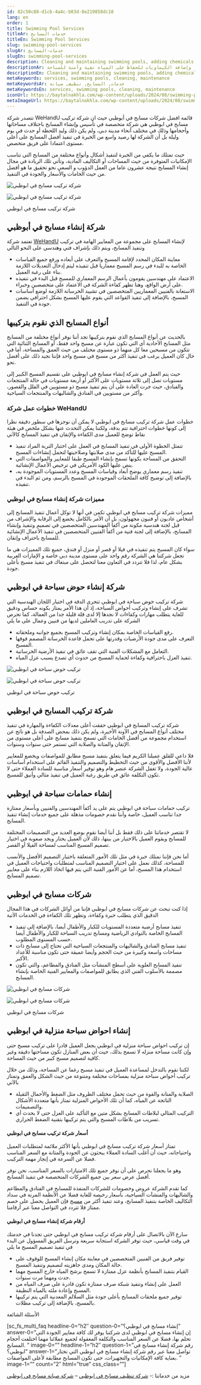 ```yaml
---
id: 82c50c88-d1cb-4a4c-b03d-8e219858dc18
lang: en
order: 1
title: Swimming Pool Services
titleAr: خدمات المسابح
titleEn: Swimming Pool Services
slug: swimming-pool-services
slugAr: خدمات-المسابح
slugEn: swimming-pool-services
description: Cleaning and maintaining swimming pools, adding chemicals to keep the water clean and safe for swimming.
descriptionAr: تنظيف وصيانة المسابح، وإضافة الكيماويات للحفاظ على المياه نقية وآمنة للسباحة.
descriptionEn: Cleaning and maintaining swimming pools, adding chemicals to keep the water clean and safe for swimming.
metaKeywords: services, swimming pools, cleaning, maintenance
metaKeywordsAr: خدمات, المسابح, تنظيف, صيانة
metaKeywordsEn: services, swimming pools, cleaning, maintenance
iconUrl: https://baytalnakhla.com/wp-content/uploads/2024/08/swimming-pool-1.png
metaImageUrl: https://baytalnakhla.com/wp-content/uploads/2024/08/swimming-pool-1.png
---
```


تتصدر شركة WeHandU قائمة افضل شركات مسابح في أبوظبي حيث ان شركة تركيب مسابح في ابوظبي هي شركة متخصصة في تأسيس وإنشاء المسابح باختلاف مساحاتها وأحجامها وذلك في مختلف أنحاء مدينة دبي، ولم يكن ذلك وليد اللحظة أو حدث في يوم وليلة بل أن الشركة لها رصيد واسع من الخبرة في تنفيذ أفضل المسابح على أعلى مستوى اعتمادا على فريق متخصص.

حيث تمتلك ما يكفي من الخبرة لتنفيذ أشكال وأنواع مختلفة من المسابح التي تناسب الإمكانيات المتوفرة من حيث المساحات أو التكاليف المادية، وتأتي تلك الريادة في مجال إنشاء المسابح نتيجة عشرون عاما من العمل الدؤوب و السعي نحو تحقيق ما هو أفضل من حيث الخامات والأسعار والجودة في التنفيذ.

![شركة تركيب مسابح في ابوظبي](https://baytalnakhla.com/wp-content/uploads/2022/12/شركة-تركيب-مسابح-في-ابوظبي-300x169.jpg)

![شركة تركيب مسابح في ابوظبي](https://baytalnakhla.com/wp-content/uploads/2022/12/شركة-تركيب-مسابح-في-ابوظبي-300x169.jpg)

شركة تركيب مسابح في ابوظبي

## شركة إنشاء مسابح في أبوظبي

تعتمد شركة [WeHandU](https://baytalnakhla.com/) لإنشاء المسابح على مجموعة من المعايير الهامة في تركيب وتنفيذ المسابح، ويتم ذلك بإشراف فني وهندسي على النحو التالي

- معاينة المكان المحدد لإقامة المسبح والتعرف على أبعاده ورفع جميع القياسات الخاصة به للبدء في رسم المسبح معماريا قبل تنفيذه ليتم إدخال التعديلات اللازمة بناء على رغبة العميل.
- الاعتماد على مهندسين يقومون بأعمال الرسم المعماري للمسبح قبل البدء في تنفيذه على أرض الواقع، وهنا تظهر كفاءة الشركة في الاعتماد على متخصصين وخبراء.
- الاستعانة بالفنيين المعماريين المتخصصين في تشييد الخرسانة اللازمة لوضع أساسات المسبح، بالإضافة إلى تنفيذ القواعد التي يقوم عليها المسبح بشكل احترافي يضمن جودة في التنفيذ.

## أنواع المسابح الذي نقوم بتركيبها

بالحديث عن أنواع المسابح الذي نقوم بتركيبها تجد أننا نوفر أنواع مختلفة من المسابح مثل المسابح الأحادية أي التي تكون عبارة عن مسبح واحد فقط، أو المسابح الثنائية التي تتكون من مسبحين معا كل منهما ذو مستوى مختلف من حيث العمق والمساحة، أما في حال كان العميل يرغب في تنفيذ أكثر من مسبح في مسبح واحد فإننا نجيد ذلك على أفضل نحو.

حيث يتم العمل في شركة إنشاء مسابح في ابوظبي على تقسيم المسبح الكبير إلى مستويات تصل إلى ثلاثة مستويات على الأكثر أو أربعة مستويات في حالة المنتجعات والفنادق، حيث جرت العادة على أن يتم تنفيذ مسبح ذو مستويين في الفلل والقصور، وأكثر من مستويين في الفنادق والشاليهات والمنتجعات السياحية.

### خطوات عمل شركة WeHandU

خطوات عمل شركة تركيب مسابح في ابوظبي لا يمكن أن نوجزها في سطور دقيقة نظرا إلى كونها خطوات احترافية تتم بدقة، ولكننا يمكن التحدث عنها بشكل ملخص في هيئة نقاط توضح للعميل مدى الكفاءة والإتقان في تنفيذ المسابح كالآتي

- تتمثل الخطوة الأولى في تنفيذ المسابح في العمل على اختبار التربة المراد تنفيذ المسبح عليها للتأكد من مدى صلابتها وصلاحيتها لتحمل إنشاءات المسبح.
- التحقق من المساحة بكونها تسمح بإنشاء المسبح طبقا للمعايير والمواصفات التي ينص عليها الكود الأمريكي في ترخيص الأعمال الإنشائية.
- تنفيذ رسم معماري يوضح أبعاد وقياسات المسبح وعدد المستويات الموجودة به، بالإضافة إلى توضيح كافة الملحقات الموجودة في المسبح بالرسم، ومن ثم البدء في تنفيذه.

### مميزات شركة إنشاء مسابح في ابوظبي

مميزات شركة تركيب مسابح في ابوظبي تكمن في أنها لا توكل أعمال تنفيذ المسابح إلى أشخاص عاديون أو فنيون مجهولون، بل أن الأمر بالكامل يخضع إلى الرقابة والإشراف من قبل لجنة هندسية مكونة من أكفأ المهندسين المتخصصين في تصميم وتنفيذ وإنشاء المسابح، بالإضافة إلى لجنة فنية من أكفأ الفنيين المتخصصين في تنفيذ الأعمال الإنشائية للمسابح باحتراف وإتقان.

سواء كان المسبح يتم تنفيذه في فيلا أو قصر أو منزل أو فندق، جميع تلك المميزات هي ما تجعل شركتنا هي الشركة رقم واحد على مستوى مدينة دبي خاصة و الإمارات العربية بشكل عام، لذا فلا تتردد في التعاون معنا لتحصل على مبتغاك في تنفيذ مسبح بأعلى جودة.

## شركة إنشاء حوض سباحة في ابوظبي

شركة تركيب حوض سباحة في ابوظبي تتحرى الدقة في اختيار اللجان الهندسية التي تشرف على إنشاء وتركيب أحواض السباحة، إذ أن هذا الأمر يمتاز بكونه حساس ودقيق للغاية يتطلب مهارات وكفاءات لا نجدها إلا لدى قلة قليلة جدا من العمالة، كما تحرص الشركة على تدريب العاملين لديها من فنيين وعمال على ما يلي

- رفع القياسات الخاصة بمكان إنشاء وتركيب المسبح بجميع جوانبه وملحقاته.
- التعرف على مدى جودة الأرضيات وقدرتها على تحمل قاعدة الخرسانة المصمم فوقها المسبح.
- التعامل مع المشكلات الفنية التي تقف عائق في تنفيذ الأرضية الخرسانية.
- تنفيذ العزل باحترافية وكفاءة لحماية المسبح من حدوث أي تصدع يسبب عزل المياه.

![تركيب حوض سباحة في ابوظبي](https://baytalnakhla.com/wp-content/uploads/2022/12/تركيب-حوض-سباحة-في-ابوظبي-300x169.jpg)

![تركيب حوض سباحة في ابوظبي](https://baytalnakhla.com/wp-content/uploads/2022/12/تركيب-حوض-سباحة-في-ابوظبي-300x169.jpg)

تركيب حوض سباحة في ابوظبي

## شركة تركيب المسابح في ابوظبي

شركة تركيب المسابح في ابوظبي حققت أعلى معدلات الكفاءة والمهارة في تنفيذ مختلف أنواع المسابح في الآونة الأخيرة، ولم يكن ذلك بمحض الصدفة بل هو ناتج عن استخدام مجموعة من أفضل الخامات التي تسمح بتنفيذ مسابح على أعلى مستوى من الإتقان والمتانة والصلابة التي تستمر حتى سنوات وسنوات.

فلا داعي للقلق عميلنا الكريم فيما يتعلق بتنفيذ مسبح مطابق للمواصفات ويخضع للمعايير لأننا الأفضل والأقوى من حيث التخطيط والتصميم والتنفيذ القائم على استخدام أساسات عالية الجودة، ولا تغفل الشركة عنصر هام وهو توفير أسعار مناسبة للسادة العملاء حتى لا تكون التكلفة عائق في طريق رغبة العميل في تنفيذ مثالي وأنيق للمسبح.

## إنشاء حمامات سباحة في ابوظبي

تركيب حمامات سباحة في ابوظبي يتم على يد أكفأ المهندسين والفنيين وبأسعار ممتازة جدا تناسب العميل، خاصة وأننا نقدم خصومات مذهلة على جميع خدمات إنشاء تنفيذ المسابح.

لا تقتصر خدماتنا على ذلك فقط بل أننا أيضا نقوم بوضع العديد من التصميمات المختلفة للمسابح ويقوم العميل بالاختيار من بينها، ذلك لأن العميل يحتار ويجد صعوبة في اختيار تصميم المسبح المناسب لمساحة الفيلا أو القصر.

أما نحن فإننا نمتلك خبرة في مثل تلك الأمور المتعلقة باختيار التصميم الأفضل والأنسب للمساحة، كذلك نعمل على اختيار التصميم المناسب لمتطلبات واحتياجات العميل في استخدام هذا المسبح، أما عن الأمور الفنية التي يتم فيها اتخاذ اللازم بناء على معايير تصميم المسابح.

## شركات مسابح في ابوظبي

إذا كنت تبحث عن شركات مسابح في ابوظبي فإننا من أوائل الشركات في هذا المجال الدقيق الذي يتطلب خبرة وكفاءة، وتظهر تلك الكفاءة في الخدمات الآتية

- تنفيذ مسابح أرضية متعددة المستويات للكبار والأطفال أيضا، بالإضافة إلى تنفيذ المسابح الخاصة بالنوادي الرياضية ومسابح تدريب السباحة للكبار والأطفال أيضا حسب المستوى المطلوب.
- تنفيذ مسابح الفنادق والشاليهات والمنتجعات السياحية التي تحتاج إلى مسابح ذات مساحات واسعة وكبيرة من حيث الحجم وأيضا عميقة حتى تكون مناسبة للأعداد الأكبر.
- تنفيذ المسابح العلوية على أسطح المنشآت مثل الفنادق والمطاعم، والتي تكون مصممة بالأسلوب الفني الذي يطابق للمواصفات والمعايير الفنية الخاصة بإنشاء المسابح.

![شركات مسابح في ابوظبي](https://baytalnakhla.com/wp-content/uploads/2022/12/شركات-مسابح-في-ابوظبي-300x169.jpg)

![شركات مسابح في ابوظبي](https://baytalnakhla.com/wp-content/uploads/2022/12/شركات-مسابح-في-ابوظبي-300x169.jpg)

شركات مسابح في ابوظبي

## إنشاء احواض سباحة منزلية في ابوظبي

إن تركيب احواض سباحة منزلية في ابوظبي يجعل العميل قادرا على تركيب مسبح حتى وإن كانت مساحة منزله لا تسمح بذلك، حيث أن بعض المنازل تكون مساحتها دقيقة وغير كافية لتصميم مسبح كبير من حيث المساحة.

لكننا نقوم بالتدخل لمساعدة العميل في تنفيذ مسبح رغما عن المساحة، وذلك من خلال تركيب أحواض سباحة منزلية بمساحات مختلفة ومتنوعة من حيث الشكل والعمق وتمتاز بالآتي

- الصلابة والمتانة والقوة من حيث تحمل مختلف الظروف مثل الضغط والأحمال الثقيلة الناتجة عن المياه، كما أن تلك الأحواض المنزلية تمتاز بأنها متعددة الأشكال والتصميمات.
- التركيب المثالي لبلاطات المسابح بشكل متين مع التأكيد على العزل حتى لا يحدث أي تسريب من بلاطات المسبح والتي يتم تركيبها بتقنية الضغط الحراري.

#### أسعار شركة تركيب مسابح في ابوظبي

تمتاز أسعار شركة تركيب مسابح في ابوظبي بأنها الأكثر ملائمة لمتطلبات العميل واحتياجاته، حيث أن أغلب السادة العملاء يبحثون عن الجودة والمتانة مع السعر المناسب فضلا عن السرعة في إنجاز مهمة التركيب.

وهو ما يجعلنا نحرص على أن نوفر جميع تلك الامتيازات بالسعر المناسب، نحن نوفر أفضل عرض سعر بين جميع الشركات المتخصصة في تنفيذ المسابح.

كما تقدم الشركة عروض وخصومات للشركات المنفذة للمسابح في الفنادق والمطاعم والشاليهات والمنشآت السياحية، بأسعار رخيصة للغاية فضلا عن الأنظمة المرنة في سداد التكاليف الخاصة بتنفيذ المسابح، وعند تنفيذ أكثر من [مسبح](https://ar.wikipedia.org/wiki/%D9%85%D8%B3%D8%A8%D8%AD) فإن العميل يحصل على خصم ممتاز فلا تتردد في التواصل معنا عبر أرقامنا.

#### أرقام شركة إنشاء مسابح في ابوظبي

سارع الآن بالاتصال على أرقام شركة تركيب مسابح في ابوظبي حتى تجدنا في خدمتك في وقت قياسي، حيث توفر الشركة استجابة سريعة وترسل الفريق المسؤول عن البدء في تنفيذ تصميم المسبح ما يلي

- توفير فريق من الفنيين المتخصصين في معاينة مكان إنشاء المسبح للوقوف على حالة المكان ومدى جاهزيته لتصميم وتنفيذ المسبح.
- القيام بتنفيذ المسابح بأنظمة عزل ممتازة لا تسمح برشح المياه خارج المسبح مهما حدث ومهما مرت سنوات.
- العمل على إنشاء وتنفيذ شبكة صرف ممتازة تكون قادرة على صرف المياه من المسبح وإعادة ملئه بالمياه النظيفة.
- توفير جميع ملحقات المسابح بأعلى جودة مثل السلالم المعدنية التي يتم تركيبها بالمسبح، بالإضافة إلى تركيب مظلات.

الأسئلة الشائعة

\[sc_fs_multi_faq headline-0=”h2″ question-0=”إنشاء مسابح في ابوظبي؟” answer-0=”إن إنشاء مسابح في ابوظبي لدى شركتنا يوفر لك كافة معايير الجودة التي تحلم بها، فضلا عن السعر المناسب والتكلفة المعقولة لجميع عملائنا مهما اختلفت أحجام المسابح. ” image-0=”” headline-1=”h2″ question-1=”رقم شركة إنشاء مسابح في ابوظبي؟” answer-1=”تواصل معنا عبر رقم شركة إنشاء مسابح في ابوظبي التي تختار بعناية كافة الإمكانيات والتجهيزات، حتى تكون المسابح مطابقة لأعلى المواصفات. ” image-1=”” count=”2″ html=”true” css_class=””\]

مزيد من خدماتنا :- [شركة تنظيف مسابح في ابوظبي](https://baytalnakhla.com/swimming-pool-cleaning-in-abu-dhabi/) – [شركة صيانة مسابح في ابوظبي](https://baytalnakhla.com/swimming-pool-maintenance-in-abu-dhabi/)
